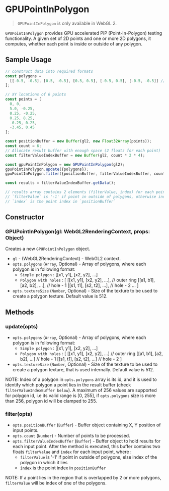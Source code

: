 # GPUPointInPolygon

> `GPUPointInPolygon` is only available in WebGL 2.

`GPUPointInPolygon` provides GPU accelerated PIP (Point-In-Polygon) testing functionality. A given set of 2D points and one or more 2D polygons, it computes, whether each point is inside or outside of any polygon.

## Sample Usage

```typescript
// construct data into required formats
const polygons =
  [[-0.5, -0.5], [0.5, -0.5], [0.5, 0.5], [-0.5, 0.5], [-0.5, -0.5]] // polygon vertices
];

// XY locations of 6 points
const points = [
  0, 0,
  5.0, -0.25,
  0.25, -0.25,
  0.25, 8.25,
  -0.25, 0.25,
  -3.45, 0.45
];

const positionBuffer = new Buffer(gl2, new Float32Array(points));
const count = 6;
// Allocate result buffer with enough space (2 floats for each point)
const filterValueIndexBuffer = new Buffer(gl2, count * 2 * 4);

const gpuPointInPolygon = new GPUPointInPolygon(gl2);
gpuPointInPolygon.update({polygons});
gpuPointInPolygon.filter({positionBuffer, filterValueIndexBuffer, count});

const results = filterValueIndexBuffer.getData();

// results array contains 2 elements (filterValue, index) for each point, where
// `filterValue` is '-1' if point in outside of polygons, otherwise index of the polygon in which it lies
// `index` is the point index in `positionBuffer`
```

## Constructor

### GPUPointInPolygon(gl: WebGL2RenderingContext, props: Object)

Creates a new `GPUPointInPolygon` object.

- `gl` - (WebGL2RenderingContext) - WebGL2 context.
- `opts.polygons` (`Array`, Optional) - Array of polygons, where each polygon is in following format:
  - `Simple polygon` : [[x1, y1], [x2, y2], ...]
  - `Polygon with holes` : [
    [[x1, y1], [x2, y2], ...], // outer ring
    [[a1, b1], [a2, b2], ...], // hole - 1
    [[s1, t1], [s2, t2], ...], // hole - 2
    ...
    ]
- `opts.textureSize` (`Number`, Optional) - Size of the texture to be used to create a polygon texture. Default value is 512.

## Methods

### update(opts)

- `opts.polygons` (`Array`, Optional) - Array of polygons, where each polygon is in following format:
  - `Simple polygon` : [[x1, y1], [x2, y2], ...]
  - `Polygon with holes` : [
    [[x1, y1], [x2, y2], ...] // outer ring
    [[a1, b1], [a2, b2], ...] // hole - 1
    [[s1, t1], [s2, t2], ...] // hole - 2
    ]
- `opts.textureSize` (`Number`, Optional) - Size of the texture to be used to create a polygon texture, that is used internally. Default value is 512.

NOTE: Index of a polygon in `opts.polygons` array is its id, and it is used to identify which polygon a point lies in the result buffer (check `filterValueIndexBuffer below`). A maximum of 256 values are supported for polygon id, i.e its valid range is [0, 255], if `opts.polygons` size is more than 256, polygon id will be clamped to 255.

### filter(opts)

- `opts.positionBuffer` (`Buffer`) - Buffer object containing X, Y position of input points.
- `opts.count` (`Number`) - Number of points to be processed.
- `opts.filterValueIndexBuffer` (`Buffer`) - Buffer object to hold results for each input point. After the method is executed, this buffer contains two floats `filterValue` and `index` for each input point, where :
  - `filterValue` is '-1' if point in outside of polygons, else index of the polygon in which it lies
  - `index` is the point index in `positionBuffer`

NOTE: If a point lies in the region that is overlapped by 2 or more polygons, `filterValue` will be index of one of the polygons.
